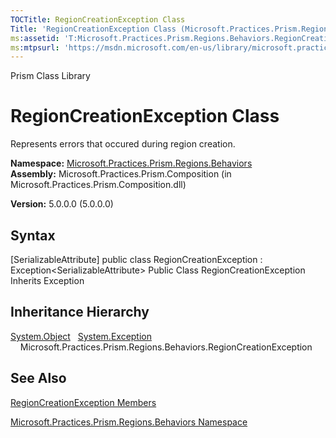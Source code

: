 ```yaml
---
TOCTitle: RegionCreationException Class
Title: 'RegionCreationException Class (Microsoft.Practices.Prism.Regions.Behaviors)'
ms:assetid: 'T:Microsoft.Practices.Prism.Regions.Behaviors.RegionCreationException'
ms:mtpsurl: 'https://msdn.microsoft.com/en-us/library/microsoft.practices.prism.regions.behaviors.regioncreationexception(v=pandp.50)'
---
```


Prism Class Library

RegionCreationException Class
=============================

Represents errors that occured during region creation.

**Namespace:** [Microsoft.Practices.Prism.Regions.Behaviors](https://msdn.microsoft.com/library/microsoft.practices.prism.regions.behaviors)
**Assembly:** Microsoft.Practices.Prism.Composition (in Microsoft.Practices.Prism.Composition.dll)

**Version:** 5.0.0.0 (5.0.0.0)

## Syntax


[SerializableAttribute\] public class RegionCreationException : Exception&lt;SerializableAttribute&gt; Public Class RegionCreationException Inherits Exception

Inheritance Hierarchy
---------------------

<span id="familyToggle"></span>[System.Object](http://msdn.microsoft.com/en-us/library/e5kfa45b)
  [System.Exception](http://msdn.microsoft.com/en-us/library/c18k6c59)
    Microsoft.Practices.Prism.Regions.Behaviors.RegionCreationException

See Also
--------


[RegionCreationException Members](https://msdn.microsoft.com/allmembers.t:microsoft.practices.prism.regions.behaviors.regioncreationexception)

[Microsoft.Practices.Prism.Regions.Behaviors Namespace](https://msdn.microsoft.com/library/microsoft.practices.prism.regions.behaviors)
